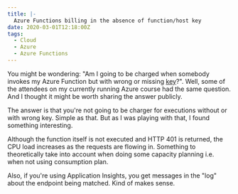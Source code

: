 ```yaml
---
title: |-
  Azure Functions billing in the absence of function/host key
date: 2020-03-01T12:18:00Z
tags:
  - Cloud
  - Azure
  - Azure Functions
---
```

You might be wondering: "Am I going to be charged when somebody invokes my Azure Function but with wrong or missing [key][1]?". Well, some of the attendees on my currently running Azure course had the same question. And I thought it might be worth sharing the answer publicly.

<!-- excerpt -->

The answer is that you're not going to be charger for executions without or with wrong key. Simple as that. But as I was playing with that, I found something interesting. 

Although the function itself is not executed and HTTP 401 is returned, the CPU load increases as the requests are flowing in. Something to theoretically take into account when doing some capacity planning i.e. when not using consumption plan.

Also, if you're using Application Insights, you get messages in the "log" about the endpoint being matched. Kind of makes sense.

[1]: https://docs.microsoft.com/en-us/azure/azure-functions/functions-bindings-http-webhook-trigger?tabs=csharp#authorization-keys